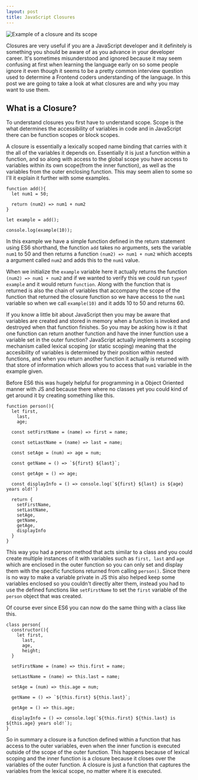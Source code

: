 ```yaml
---
layout: post
title: JavaScript Closures
---
```


<div class='text-center'>
  <img src='https://i.imgur.com/VwfKlqu.png' alt='Example of a closure and its scope' />
</div>

Closures are very useful if you are a JavaScript developer and it definitely is something you should be aware of as you advance in your developer career.  It's sometimes misunderstood and ignored because it may seem confusing at first when learning the language early on so some people ignore it even though it seems to be a pretty common interview question used to determine a Frontend coders understanding of the language.  In this post we are going to take a look at what closures are and why you may want to use them.

## What is a Closure?

To understand closures you first have to understand scope.  Scope is the what determines the accessibility of variables in code and in JavaScript there can be function scopes or block scopes.  

A closure is essentially a lexically scoped name binding that carries with it the all of the variables it depends on.  Essentially it is just a function within a function, and so along with access to the global scope you have access to variables within its own scope(from the inner function), as well as the variables from the outer enclosing function.  This may seem alien to some so I'll it explain it further with some examples.  

```
function add(){
  let num1 = 50;

  return (num2) => num1 + num2
}

let example = add();

console.log(example(10));
```
In this example we have a simple function defined in the return statement using ES6 shorthand, the function `add` takes no arguments, sets the variable `num1` to 50 and then returns a function `(num2) => num1 + num2` which accepts a argument called `num2` and adds this to the `num1` value.

When we initialize the `example` variable here it actually returns the function `(num2) => num1 + num2` and if we wanted to verify this we could run `typeof example` and it would return `function`.  Along with the function that is returned is also the chain of variables that accompany the scope of the function that returned the closure function so we have access to the `num1` variable so when we call `example(10)` and it adds 10 to 50 and returns 60.

If you know a little bit about JavaScript then you may be aware that variables are created and stored in memory when a function is invoked and destroyed when that function finishes.  So you may be asking how is it that one function can return another function and have the inner function use a variable set in the outer function?  JavaScript actually implements a scoping mechanism called lexical scoping (or static scoping) meaning that the accesibility of variables is determined by their position within nested functions, and when you return another function it actually is returned with that store of information which allows you to access that `num1` variable in the example given.

Before ES6 this was hugely helpful for programming in a Object Oriented manner with JS and because there where no classes yet you could kind of get around it by creating something like this.

```
function person(){
  let first,
    last,
    age;

  const setFirstName = (name) => first = name;

  const setLastName = (name) => last = name;

  const setAge = (num) => age = num;

  const getName = () => `${first} ${last}`;

  const getAge = () => age;

  const displayInfo = () => console.log(`${first} ${last} is ${age} years old!`)

  return {
    setFirstName,
    setLastName,
    setAge,
    getName,
    getAge,
    displayInfo
  }
}
```  

This way you had a person method that acts similar to a class and you could create multiple instances of it with variables such as `first, last` and `age` which are enclosed in the outer function so you can only set and display them with the specific functions returned from calling `person()`.  Since there is no way to make a variable private in JS this also helped keep some variables enclosed so you couldn't directly alter them, instead you had to use the defined functions like `setFirstName` to set the `first` variable of the `person` object that was created.

Of course ever since ES6 you can now do the same thing with a class like this.

```
class person{
  constructor(){
    let first,
      last,
      age,
      height;
  }

  setFirstName = (name) => this.first = name;

  setLastName = (name) => this.last = name;

  setAge = (num) => this.age = num;

  getName = () => `${this.first} ${this.last}`;

  getAge = () => this.age;

  displayInfo = () => console.log(`${this.first} ${this.last} is ${this.age} years old!`);
}
```

So in summary a closure is a function defined within a function that has access to the outer variables, even when the inner function is executed outside of the scope of the outer function.  This happens because of lexical scoping and the inner function is a closure because it closes over the variables of the outer function. A closure is just a function that captures the variables from the lexical scope, no matter where it is executed.
